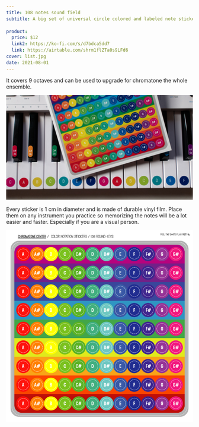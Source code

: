 ```yaml
---
title: 108 notes sound field
subtitle: A big set of universal circle colored and labeled note stickers

product:
  price: $12
  link2: https://ko-fi.com/s/d7bdca5dd7
  link: https://airtable.com/shrm1flZTa0s9LFd6
cover: list.jpg
date: 2021-08-01
---
```


It covers 9 octaves and can be used to upgrade for chromatone the whole ensemble.

<img src="./kit.jpg">

Every sticker is 1 cm in diameter and is made of durable vinyl film. Place them on any instrument you practice so memorizing the notes will be a lot easier and faster. Especially if you are a visual person.

![](./sheet.png)
